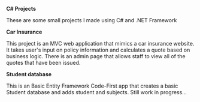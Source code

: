 **C# Projects**

 These are some small projects I made using C# and .NET Framework
 
 **Car Insurance**
 
 This project is an MVC web application that mimics a car insurance website. It takes user's input
 on policy information and calculates a quote based on business logic. There is an admin page 
 that allows staff to view all of the quotes that have been issued.
 
 **Student database**
 
 This is an Basic Entity Framework Code-First app that creates a basic Student database and adds student and subjects. 
 Still work in progress...
